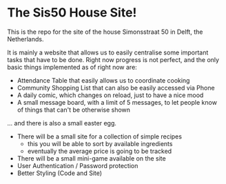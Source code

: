 # The Sis50 House Site!

This is the repo for the site of the house Simonsstraat 50 in Delft, the Netherlands.

It is mainly a website that allows us to easily centralise some important tasks that have to be done. Right now progress is not perfect, and the only basic things implemented as of right now are:

- Attendance Table that easily allows us to coordinate cooking
- Community Shopping List that can also be easily accessed via Phone
- A daily comic, which changes on reload, just to have a nice mood
- A small message board, with a limit of 5 messages, to let people know of things that can't be otherwise shown

... and there is also a small easter egg.

- There will be a small site for a collection of simple recipes
    - this you will be able to sort by available ingredients
    - eventually the average price is going to be tracked
- There will be a small mini-game available on the site
- User Authentication / Password protection
- Better Styling (Code and Site)
